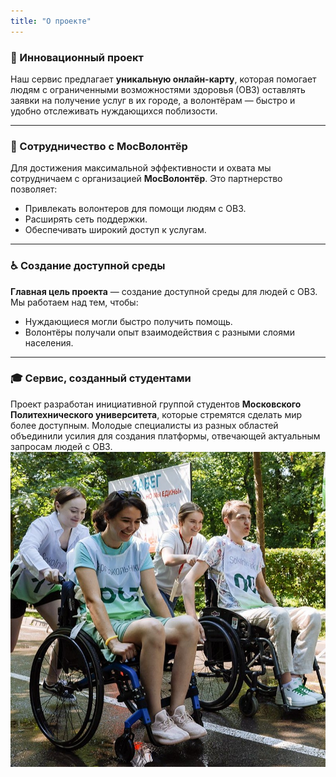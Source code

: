 ```yaml
---
title: "О проекте"
---
```


### 🌟 Инновационный проект

Наш сервис предлагает **уникальную онлайн-карту**, которая помогает людям с ограниченными возможностями здоровья (ОВЗ) оставлять заявки на получение услуг в их городе, а волонтёрам — быстро и удобно отслеживать нуждающихся поблизости.

---

### 🤝 Сотрудничество с МосВолонтёр

Для достижения максимальной эффективности и охвата мы сотрудничаем с организацией **МосВолонтёр**. Это партнерство позволяет:
- Привлекать волонтеров для помощи людям с ОВЗ.  
- Расширять сеть поддержки.  
- Обеспечивать широкий доступ к услугам.  

---

### ♿ Создание доступной среды

**Главная цель проекта** — создание доступной среды для людей с ОВЗ. Мы работаем над тем, чтобы:
- Нуждающиеся могли быстро получить помощь.  
- Волонтёры получали опыт взаимодействия с разными слоями населения.  

---

### 🎓 Сервис, созданный студентами

Проект разработан инициативной группой студентов **Московского Политехнического университета**, которые стремятся сделать мир более доступным. Молодые специалисты из разных областей объединили усилия для создания платформы, отвечающей актуальным запросам людей с ОВЗ.
![Описание картинки](OVZ.jpg)